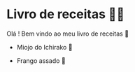 # Livro de receitas :man_cook:

Olá ! Bem vindo ao meu livro de receitas :wave:

- Miojo do Ichirako :ramen:

- Frango assado  :chicken:

  